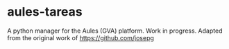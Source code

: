 # aules-tareas

A python manager for the Aules (GVA) platform. Work in progress.
Adapted from the original work of https://github.com/josepg

